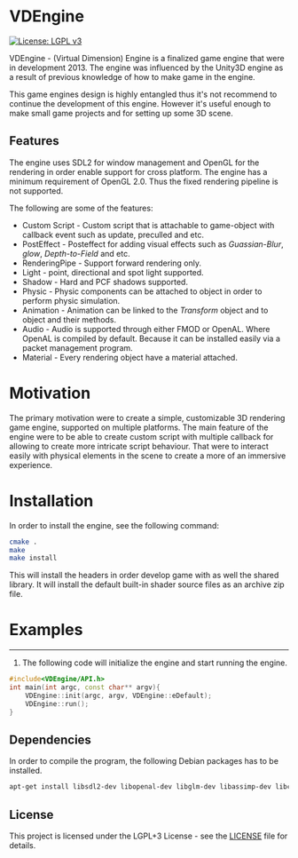 # VDEngine #
[![License: LGPL v3](https://img.shields.io/badge/License-LGPLv3-blue.svg)](https://www.gnu.org/licenses/lgpl-3.0)

VDEngine - (Virtual Dimension) Engine is a finalized game engine that were in development 2013. The engine was influenced by the Unity3D engine as a result of previous knowledge of how to make game in the engine.

This game engines design is highly entangled thus it's not recommend to continue the development of this engine. However it's useful enough to make small game projects and for setting up some 3D scene.

## Features ##

The engine uses SDL2 for window management and OpenGL for the rendering in order enable support for cross platform. The engine has a minimum requirement of OpenGL 2.0. Thus the fixed rendering pipeline is not supported.

The following are some of the features:
* Custom Script - Custom script that is attachable to game-object with callback event such as update, preculled and etc.
* PostEffect - Posteffect for adding visual effects such as *Guassian-Blur*, *glow*, *Depth-to-Field* and etc.
* RenderingPipe - Support forward rendering only.
* Light - point, directional and spot light supported.
* Shadow - Hard and PCF shadows supported.
* Physic - Physic components can be attached to object in order to perform physic simulation.
* Animation - Animation can be linked to the *Transform* object and to object and their methods.
* Audio - Audio is supported through either FMOD or OpenAL. Where OpenAL is compiled by default. Because it can be installed easily via a packet management program.
* Material - Every rendering object have a material attached.

# Motivation #
The primary motivation were to create a simple, customizable 3D rendering game engine, supported on multiple platforms. The main feature of the engine were to be
able to create custom script with multiple callback for allowing to create more intricate script behaviour. That were to interact easily with physical elements in the scene to create a more of an immersive experience.

# Installation #

In order to install the engine, see the following command:
```bash
cmake .
make 
make install
```
This will install the headers in order develop game with as well the shared library. It will install the default built-in shader source files as an archive zip file.

# Examples #
-----------
1. The following code will initialize the engine and start running the engine.

```c++
#include<VDEngine/API.h>
int main(int argc, const char** argv){
	VDEngine::init(argc, argv, VDEngine::eDefault);
	VDEngine::run();
}
```

## Dependencies ##

In order to compile the program, the following Debian packages has to be installed.
```bash
apt-get install libsdl2-dev libopenal-dev libglm-dev libassimp-dev libcurl4-openssl-dev libbullet-dev libglew-dev
```

## License ##

This project is licensed under the LGPL+3 License - see the [LICENSE](LICENSE) file for details.
